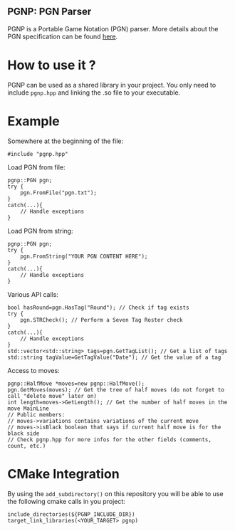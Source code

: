 ## PGNP: PGN Parser

PGNP is a Portable Game Notation (PGN) parser. More details about the
PGN specification can be found [here](https://www.chessclub.com/help/PGN-spec).

# How to use it ?
PGNP can be used as a shared library in your project.
You only need to include `pgnp.hpp` and linking the .so file to your
executable.

# Example
Somewhere at the beginning of the file:

    #include "pgnp.hpp"
Load PGN from file:

    pgnp::PGN pgn;
    try {
        pgn.FromFile("pgn.txt");
    }
    catch(...){
        // Handle exceptions
    }
Load PGN from string:

    pgnp::PGN pgn;
    try {
        pgn.FromString("YOUR PGN CONTENT HERE");
    }
    catch(...){
        // Handle exceptions
    }
Various API calls:

    bool hasRound=pgn.HasTag("Round"); // Check if tag exists
    try {
        pgn.STRCheck(); // Perform a Seven Tag Roster check
    }
    catch(...){
        // Handle exceptions
    }
    std::vector<std::string> tags=pgn.GetTagList(); // Get a list of tags
    std::string tagValue=GetTagValue("Date"); // Get the value of a tag
Access to moves:

    pgnp::HalfMove *moves=new pgnp::HalfMove();
    pgn.GetMoves(moves); // Get the tree of half moves (do not forget to call "delete move" later on)
    int length=moves->GetLength(); // Get the number of half moves in the move MainLine
    // Public members:
    // moves->variations contains variations of the current move
    // moves->isBlack boolean that says if current half move is for the black side
    // Check pgnp.hpp for more infos for the other fields (comments, count, etc.)

# CMake Integration
By using the `add_subdirectory()` on this repository you will be able to use the following cmake calls in you project:

    include_directories(${PGNP_INCLUDE_DIR})
    target_link_libraries(<YOUR_TARGET> pgnp)


